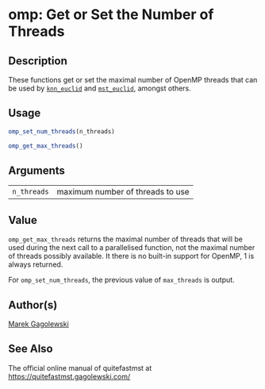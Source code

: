 # omp: Get or Set the Number of Threads

## Description

These functions get or set the maximal number of OpenMP threads that can be used by [`knn_euclid`](knn_euclid.md) and [`mst_euclid`](mst_euclid.md), amongst others.

## Usage

``` r
omp_set_num_threads(n_threads)

omp_get_max_threads()
```

## Arguments

|             |                                  |
|-------------|----------------------------------|
| `n_threads` | maximum number of threads to use |

## Value

`omp_get_max_threads` returns the maximal number of threads that will be used during the next call to a parallelised function, not the maximal number of threads possibly available. It there is no built-in support for OpenMP, 1 is always returned.

For `omp_set_num_threads`, the previous value of `max_threads` is output.

## Author(s)

[Marek Gagolewski](https://www.gagolewski.com/)

## See Also

The official online manual of <span class="pkg">quitefastmst</span> at <https://quitefastmst.gagolewski.com/>
